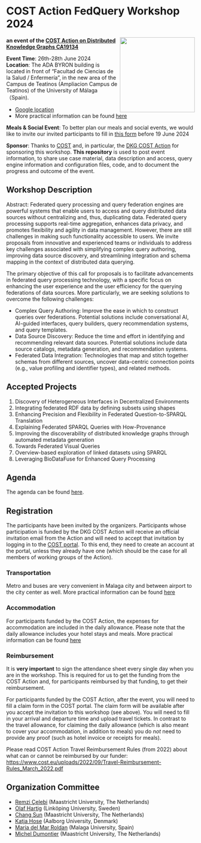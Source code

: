 # COST Action FedQuery Workshop 2024
<img src="https://www.cost.eu/uploads/2022/03/COST_LOGO_rgb_highresolution-scaled.jpg" width="200" align="right">

**an event of the [COST Action on Distributed Knowledge Graphs CA19134](https://cost-dkg.eu/)**


**Event Time**: 26th-28th June 2024 \
**Location**: The ADA BYRON building is located in front of “Facultad de Ciencias de la Salud / Enfermería”, in the new area of the Campus de Teatinos (Ampliacion Campus de Teatinos) of the University of Málaga （Spain). 
- [Google location](https://www.google.com/maps/place/Edificio+de+Investigaci%C3%B3n+Ada+Byron/@36.716725,-4.499842,15z/data=!4m5!3m4!1s0x0:0x1032cecb86235596!8m2!3d36.716725!4d-4.499842)
- More practical information can be found [here](https://github.com/MaastrichtU-IDS/FedQuery2024/blob/main/Malaga-Venue-Indications-2024.pdf)

**Meals & Social Event**: To better plan our meals and social events, we would like to invite our invited participants to fill in [this form](https://forms.gle/VUcPwT1zNijpzx9XA) before 19 June 2024

**Sponsor**: Thanks to [COST](https://www.cost.eu/) and, in particular, the [DKG COST Action](https://cost-dkg.eu/) for sponsoring this workshop.
**This repository** is used to post event information, to share use case material, data description and access, query engine information and configuration files, code, and to document the progress and outcome of the event. 


## Workshop Description ##
Abstract: Federated query processing and query federation engines are powerful systems that enable users to access and query distributed data sources without centralizing and, thus, duplicating data. Federated query processing supports real-time aggregation, enhances data privacy, and promotes flexibility and agility in data management. However, there are still challenges in making such functionality accessible to users. We invite proposals from innovative and experienced teams or individuals to address key challenges associated with simplifying complex query authoring, improving data source discovery, and streamlining integration and schema mapping in the context of distributed data querying.


The primary objective of this call for proposals is to facilitate advancements in federated query processing technology, with a specific focus on enhancing the user experience and the user efficiency for the querying federations of data sources. More particularly, we are seeking solutions to overcome the following challenges:

- Complex Query Authoring: Improve the ease in which to construct queries over federations. Potential solutions include conversational AI, AI-guided interfaces, query builders, query recommendation systems, and query templates.
- Data Source Discovery: Reduce the time and effort in identifying and recommending relevant data sources. Potential solutions include data source catalogs, metadata generation, and recommendation systems. 
- Federated Data Integration: Technologies that map and stitch together schemas from different sources, uncover data-centric connection points (e.g., value profiling and identifier types), and related methods.

## Accepted Projects ##
1. Discovery of Heterogeneous Interfaces in Decentralized Environments
2. Integrating federated RDF data by defining subsets using shapes
3. Enhancing Precision and Flexibility in Federated Question-to-SPARQL Translation
4. Explaining Federated SPARQL Queries with How-Provenance
5. Improving the discoverability of distributed knowledge graphs through automated metadata generation
6. Towards Federated Visual Queries
7. Overview-based exploration of linked datasets using SPARQL
8. Leveraging BioDataFuse for Enhanced Query Processing

## Agenda ##
The agenda can be found [here](https://github.com/MaastrichtU-IDS/FedQuery2024/blob/7d4ccfa7ea9fd29f3c221a89281ae86d6ed8e98e/agenda.md).

## Registration ##
The participants have been invited by the organizers. Participants whose participation is funded by the DKG COST Action will receive an official invitation email from the Action and will need to accept that invitation by logging in to the [COST portal](http://e-services.cost.eu/). To this end, they need to create an account at the portal, unless they already have one (which should be the case for all members of working groups of the Action). 

### Transportation ###
Metro and buses are very convenient in Malaga city and between airport to the city center as well.
More practical information can be found [here](https://github.com/MaastrichtU-IDS/FedQuery2024/blob/main/Malaga-Venue-Indications-2024.pdf)


### Accommodation ###
For participants funded by the COST Action, the expenses for accommodation are included in the daily allowance. Please note that the daily allowance includes your hotel stays and meals. 
More practical information can be found [here](https://github.com/MaastrichtU-IDS/FedQuery2024/blob/main/Malaga-Venue-Indications-2024.pdf)

### Reimbursement ###
It is **very important** to sign the attendance sheet every single day when you are in the workshop. This is required for us to get the funding from the COST Action and, for participants reimbursed by that funding, to get their reimbursement.

For participants funded by the COST Action, after the event, you will need to fill a claim form in the COST portal. The claim form will be available after you accept the invitation to this workshop (see above). You will need to fill in your arrival and departure time and upload travel tickets. In contrast to the travel allowance, for claiming the daily allowance (which is also meant to cover your accommodation, in addition to meals) you do *not* need to provide any proof (such as hotel invoice or receipts for meals).

Please read COST Action Travel Reimbursement Rules (from 2022) about what can or cannot be reimbursed by our funder: https://www.cost.eu/uploads/2022/09/Travel-Reimbursement-Rules_March_2022.pdf

## Organization Committee ##
* [Remzi Çelebi](https://www.maastrichtuniversity.nl/remzi.celebi) (Maastricht University, The Netherlands)
* [Olaf Hartig](http://olafhartig.de/) (Linköping University, Sweden)
* [Chang Sun](https://www.maastrichtuniversity.nl/chang.sun) (Maastricht University, The Netherlands)
* [Katja Hose](https://homes.cs.aau.dk/~khose/About_me.html) (Aalborg University, Denmark)
* [Maria del Mar Roldan](https://www.uma.es/departments/teachers/ckREeGg2enBxRTk4MU5ab3YvVFduQT09/) (Malaga University, Spain)
* [Michel Dumontier](https://www.maastrichtuniversity.nl/mj-dumontier) (Maastricht University, The Netherlands)


